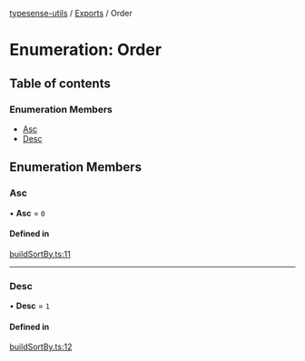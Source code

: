 [typesense-utils](../README.md) / [Exports](../modules.md) / Order

# Enumeration: Order

## Table of contents

### Enumeration Members

- [Asc](Order.md#asc)
- [Desc](Order.md#desc)

## Enumeration Members

### Asc

• **Asc** = ``0``

#### Defined in

[buildSortBy.ts:11](https://github.com/igrek8/typesense-utils/blob/e048cc3/src/buildSortBy.ts#L11)

___

### Desc

• **Desc** = ``1``

#### Defined in

[buildSortBy.ts:12](https://github.com/igrek8/typesense-utils/blob/e048cc3/src/buildSortBy.ts#L12)
